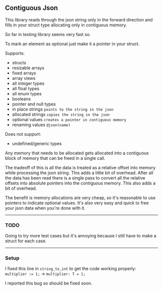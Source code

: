 ## Contiguous Json

This library reads through the json string only in the forward direction and fills in your struct type allocating only in contiguous memory.

So far in testing library seems very fast so.

To mark an element as optional just make it a pointer in your struct.

Supports:
  * structs
  * resizable arrays
  * fixed arrays
  * array views
  * all integer types
  * all float types
  * all enum types
  * booleans
  * pointer and null types
  * in place strings `points to the string in the json`
  * allocated strings `copies the string in the json`
  * optional values `creates a pointer in contiguous memory`
  * renaming values `@json(name)`

Does not support:
  * undefined/generic types

Any memory that needs to be allocated gets allocated into a contiguous block of memory that can be freed in a single call.

The tradeoff of this is all the data is treated as a relative offset into memory while processing the json string. This adds a little bit of overhead. After all the data has been read there is a single pass to convert all the relative offsets into absolute pointers into the contiguous memory. This also adds a bit of overhead.

The benefit is memory allocations are very cheap, so it's reasonable to use pointers to indicate optional values. It's also very easy and quick to free your json data when you're done with it.

---

### TODO

Going to try more test cases but it's annoying because I still have to make a struct for each case.

---

### Setup

I fixed this line in `string_to_int` to get the code working properly:
`multiplier := 1;` -> `multiplier: T = 1;`

I reported this bug so should be fixed soon.